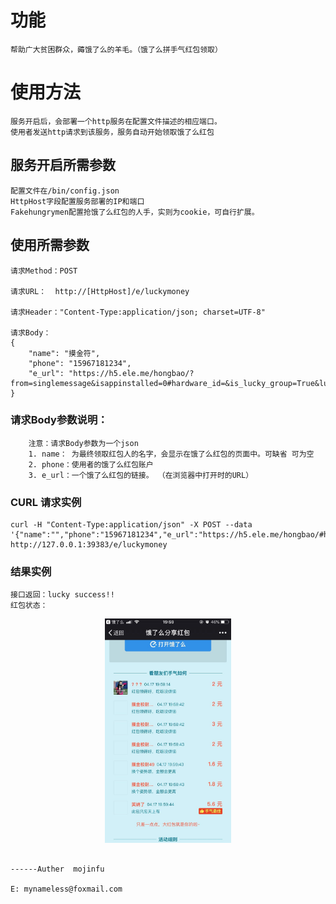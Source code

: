 

# 功能
    帮助广大贫困群众，薅饿了么的羊毛。（饿了么拼手气红包领取）

# 使用方法
    服务开启后，会部署一个http服务在配置文件描述的相应端口。
    使用者发送http请求到该服务，服务自动开始领取饿了么红包

## 服务开启所需参数
    配置文件在/bin/config.json 
    HttpHost字段配置服务部署的IP和端口
    Fakehungrymen配置抢饿了么红包的人手，实则为cookie，可自行扩展。

## 使用所需参数

    请求Method：POST

    请求URL：  http://[HttpHost]/e/luckymoney

    请求Header："Content-Type:application/json; charset=UTF-8"

    请求Body：
    {
        "name": "摸金符",                
        "phone": "15967181234",
        "e_url": "https://h5.ele.me/hongbao/?from=singlemessage&isappinstalled=0#hardware_id=&is_lucky_group=True&lucky_number=9&track_id=&platform=0&sn=29e55676462cf442&theme_id=2097&device_id="
    }   

### 请求Body参数说明：
        注意：请求Body参数为一个json
        1. name： 为最终领取红包人的名字，会显示在饿了么红包的页面中。可缺省 可为空
        2. phone：使用者的饿了么红包账户
        3. e_url：一个饿了么红包的链接。 （在浏览器中打开时的URL）

### CURL 请求实例
    curl -H "Content-Type:application/json" -X POST --data '{"name":"","phone":"15967181234","e_url":"https://h5.ele.me/hongbao/#hardware_id=&is_lucky_group=True&lucky_number=7&track_id=&platform=0&sn=29eebd0f35acf459&theme_id=2345&device_id=&refer_user_id=4339802"}' http://127.0.0.1:39383/e/luckymoney

### 结果实例
    接口返回：lucky success!!
    红包状态：
<div align=center>
<img src="case.jpeg" width="40%" height="40%" />
</div>



                                                                                ------Auther  mojinfu
                                                                                E: mynameless@foxmail.com